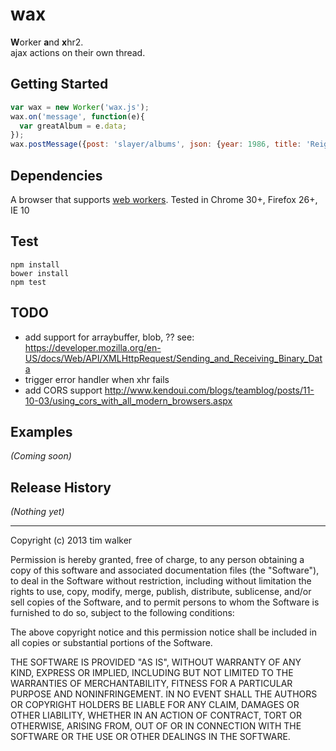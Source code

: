 # wax

**W**orker **a**nd **x**hr2.  
ajax actions on their own thread.

## Getting Started

```javascript
var wax = new Worker('wax.js');
wax.on('message', function(e){
  var greatAlbum = e.data;
});
wax.postMessage({post: 'slayer/albums', json: {year: 1986, title: 'Reign in Blood'}});
```

## Dependencies
A browser that supports [web workers](http://caniuse.com/#feat=webworkers). 
Tested in Chrome 30+, Firefox 26+, IE 10


## Test
`npm install`  
`bower install`  
`npm test`  

## TODO
 
 * add support for arraybuffer, blob, ??
    see: https://developer.mozilla.org/en-US/docs/Web/API/XMLHttpRequest/Sending_and_Receiving_Binary_Data
 * trigger error handler when xhr fails
 * add CORS support 
    http://www.kendoui.com/blogs/teamblog/posts/11-10-03/using_cors_with_all_modern_browsers.aspx


## Examples
_(Coming soon)_

## Release History
_(Nothing yet)_

-----------------------------

Copyright (c) 2013 tim walker

Permission is hereby granted, free of charge, to any person
obtaining a copy of this software and associated documentation
files (the "Software"), to deal in the Software without
restriction, including without limitation the rights to use,
copy, modify, merge, publish, distribute, sublicense, and/or sell
copies of the Software, and to permit persons to whom the
Software is furnished to do so, subject to the following
conditions:

The above copyright notice and this permission notice shall be
included in all copies or substantial portions of the Software.

THE SOFTWARE IS PROVIDED "AS IS", WITHOUT WARRANTY OF ANY KIND,
EXPRESS OR IMPLIED, INCLUDING BUT NOT LIMITED TO THE WARRANTIES
OF MERCHANTABILITY, FITNESS FOR A PARTICULAR PURPOSE AND
NONINFRINGEMENT. IN NO EVENT SHALL THE AUTHORS OR COPYRIGHT
HOLDERS BE LIABLE FOR ANY CLAIM, DAMAGES OR OTHER LIABILITY,
WHETHER IN AN ACTION OF CONTRACT, TORT OR OTHERWISE, ARISING
FROM, OUT OF OR IN CONNECTION WITH THE SOFTWARE OR THE USE OR
OTHER DEALINGS IN THE SOFTWARE.
